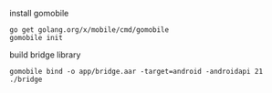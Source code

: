 install gomobile

```
go get golang.org/x/mobile/cmd/gomobile
gomobile init
```

build bridge library

```
gomobile bind -o app/bridge.aar -target=android -androidapi 21 ./bridge
```
